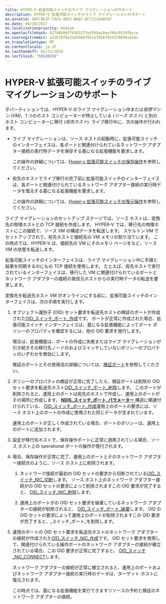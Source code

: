```yaml
---
title: HYPER-V 拡張可能スイッチのライブ マイグレーションのサポート
description: HYPER-V 拡張可能スイッチのライブ マイグレーションのサポート
ms.assetid: 4AFC9E3F-C9C5-4693-BA8C-BC7122A4055F
ms.date: 04/20/2017
ms.localizationpriority: medium
ms.openlocfilehash: 027b8b09f76383277e3f69ac8eef00c0529fbcce
ms.sourcegitcommit: a33b7978e22d5bb9f65ca7056f955319049a2e4c
ms.translationtype: MT
ms.contentlocale: ja-JP
ms.lasthandoff: 01/31/2019
ms.locfileid: "56530326"
---
```

# <a name="hyper-v-extensible-switch-live-migration-support"></a>HYPER-V 拡張可能スイッチのライブ マイグレーションのサポート


子パーティションでは、HYPER-V のライブ マイグレーション中または*仮想マシン (VM)*、1 つのホスト コンピューターが停止している (*ソース ホスト*) と別のホスト コンピューターに移行 (*宛先ホスト*). ライブ移行中に、次の操作が行われます。

-   ライブ マイグレーションは、ソース ホストの起動時に、拡張可能スイッチのインターフェイスは、各ポートと関連付けられているネットワーク アダプター接続の実行時データを保存する基になる拡張機能を要求します。

    この操作の詳細については、[Hyper-v 拡張可能スイッチの保存操作](hyper-v-extensible-switch-save-operations.md)を参照してください。

-   宛先のホストでライブ移行の完了前に拡張可能スイッチのインターフェイスは、各ポートと関連付けられているネットワーク アダプター接続の実行時データを復元する基になる拡張機能を要求します。

    この操作の詳細については、[Hyper-v 拡張可能スイッチの復元操作](hyper-v-extensible-switch-restore-operations.md)を参照してください。

ライブ マイグレーションのセットアップ ステージでは、ソース ホストは、変換先の物理ホストとの TCP 接続を作成します。 HYPER-V では、移行先の物理ホストにこの接続で、ソース VM の構成データを転送します。 スケルトン VM でセットアップされて、宛先ホストと接続先の VM メモリの割り当ています。 この時点では、HYPER-V は、接続先の VM にそのメモリ ページをなど、ソース VM の状態を転送します。

拡張可能スイッチのインターフェイスは、ライブ マイグレーション中に手順と結果を同期するのにもの TCP 接続を使用します。 たとえば、宛先ホストで実行されているインターフェイスは、移行した VM に関連付けられているポートとネットワーク アダプターの接続の発信元ホストからの実行時データの転送を要求します。

変換先を転送先ホスト VM がオンラインにする前に、拡張可能スイッチのインターフェイスは、次の手順を実行します。

1.  オブジェクト識別子 (OID) セット要求を転送先ホストの検証のポートが作成された[OID\_スイッチ\_ポート\_作成](https://msdn.microsoft.com/library/windows/hardware/hh598272)です。 ポートが正常に作成された場合、拡張可能スイッチ インターフェイスは、基になる拡張機能によってポート ポリシーのプロパティを確認するには、他の OID 要求を発行します。

    場合は、拡張機能は、ポートの作成に失敗またはライブ マイグレーションが引き続きその移行先ノードのおよびスイッチしていないポリシーのプロパティのいずれかを無効にします。

    検証のポートとその使用法の詳細については、[検証ポート](validation-ports.md)を参照してください。

2.  ポリシーのプロパティの検証が正常に完了したら、検証ポートは削除の OID セット要求を転送先ホスト[OID\_スイッチ\_ポート\_削除](https://msdn.microsoft.com/library/windows/hardware/hh598273)します。 このポートが削除されると、運用上のポートは宛先のホストで作成し、運用上のポートがその場所に作成します。 [ **NDIS\_スイッチ\_ポート\_パラメーター** ](https://msdn.microsoft.com/library/windows/hardware/hh598229)構造に関連付けられている、 [OID\_スイッチ\_ポート\_作成](https://msdn.microsoft.com/library/windows/hardware/hh598272)運用上のポートの要求には、ソース ホスト上のポートの作成に使用された同じデータが含まれています。

    運用上のポートが正しく作成されている場合、ポートのポリシーは、運用上のポートに追加されます。

3.  設定が移行先ホストで、保存操作ポートに正常に適用されている場合、ソース ホスト上の operational ポートの操作が発行されます。

4.  場合、保存操作が正常に完了、運用上のポートとそのネットワーク アダプター接続次のように、ソース ホスト上に削除されます。

    1.  ネットワーク接続が最初の OID セットの要求から切断されている[OID\_スイッチ\_NIC\_切断](https://msdn.microsoft.com/library/windows/hardware/hh598265)します。 ソース ホスト上のネットワーク アダプター接続がの OID セットの要求によって削除されますこの OID 要求が完了すると、 [OID\_スイッチ\_NIC\_削除](https://msdn.microsoft.com/library/windows/hardware/hh598264)します。

    2.  運用上のポートがの OID セット要求を破棄しているネットワーク アダプターの接続が削除されると、 [OID\_スイッチ\_ポート\_破棄](https://msdn.microsoft.com/library/windows/hardware/hh598279)します。 OID の OID セットの要求によって運用上のポートが削除されますこの OID 要求が完了すると、\_スイッチ\_ポート\_を削除します。

5.  運用のポートの OID セット要求を転送先ホストのネットワーク アダプターの接続が作成された[OID\_スイッチ\_NIC\_作成](https://msdn.microsoft.com/library/windows/hardware/hh598263)です。 OID セット要求を使用して、関連付けられている操作ポートのネットワーク アダプターの接続が確立されている場合、この OID 要求が正常に完了すると、 [OID\_スイッチ\_NIC\_CONNECT](https://msdn.microsoft.com/library/windows/hardware/hh598262)します。

    ネットワーク アダプターの接続が正常に確立されると、運用上のポートおよびネットワーク アダプター接続の実行時のデータは、ターゲット ホストに復元されます。

    この時点では、基になる拡張機能を実行できますリソースの予約と検証のネットワーク アダプターの接続。

 

 





